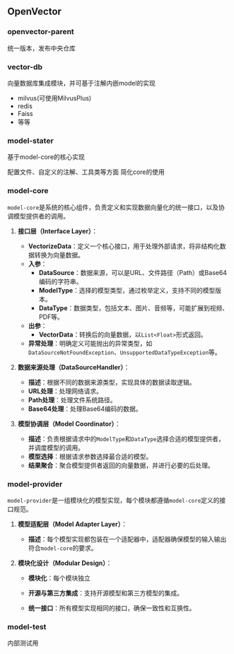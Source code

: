 ## OpenVector



### openvector-parent

统一版本，发布中央仓库

### vector-db

向量数据库集成模块，并可基于注解内嵌model的实现

- milvus(可使用MilvusPlus)
- redis
- Faiss
- 等等

### model-stater

基于model-core的核心实现

配置文件、自定义的注解、工具类等方面 简化core的使用

### model-core

`model-core`是系统的核心组件，负责定义和实现数据向量化的统一接口，以及协调模型提供者的调用。

1. **接口层（Interface Layer）**：
    - **VectorizeData**：定义一个核心接口，用于处理外部请求，将非结构化数据转换为向量数据。
    - **入参**：
        - **DataSource**：数据来源，可以是URL、文件路径（Path）或Base64编码的字符串。
        - **ModelType**：选择的模型类型，通过枚举定义，支持不同的模型版本。
        - **DataType**：数据类型，包括文本、图片、音频等，可能扩展到视频、PDF等。
    - **出参**：
        - **VectorData**：转换后的向量数据，以`List<Float>`形式返回。
    - **异常处理**：明确定义可能抛出的异常类型，如`DataSourceNotFoundException`、`UnsupportedDataTypeException`等。

2. **数据来源处理（DataSourceHandler）**：
    - **描述**：根据不同的数据来源类型，实现具体的数据读取逻辑。
    - **URL处理**：处理网络请求。
    - **Path处理**：处理文件系统路径。
    - **Base64处理**：处理Base64编码的数据。

3. **模型协调层（Model Coordinator）**：
    - **描述**：负责根据请求中的`ModelType`和`DataType`选择合适的模型提供者，并调度模型的调用。
    - **模型选择**：根据请求参数选择最合适的模型。
    - **结果聚合**：聚合模型提供者返回的向量数据，并进行必要的后处理。

### model-provider

`model-provider`是一组模块化的模型实现，每个模块都遵循`model-core`定义的接口规范。

1. **模型适配层（Model Adapter Layer）**：

    - **描述**：每个模型实现都包装在一个适配器中，适配器确保模型的输入输出符合`model-core`的要求。

2. **模块化设计（Modular Design）**：

    - **模块化**：每个模块独立

    - **开源与第三方集成**：支持开源模型和第三方模型的集成。

    - **统一接口**：所有模型实现相同的接口，确保一致性和互换性。



###  model-test

内部测试用